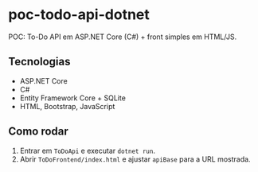 # poc-todo-api-dotnet

POC: To-Do API em ASP.NET Core (C#) + front simples em HTML/JS.

## Tecnologias
- ASP.NET Core
- C#
- Entity Framework Core + SQLite
- HTML, Bootstrap, JavaScript

## Como rodar
1. Entrar em `ToDoApi` e executar `dotnet run`.
2. Abrir `ToDoFrontend/index.html` e ajustar `apiBase` para a URL mostrada.
